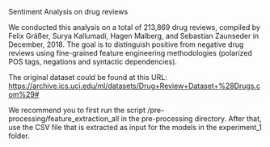 Sentiment Analysis on drug reviews

We conducted this analysis on a total of 213,869 drug reviews, compiled by Felix Gräßer, Surya Kallumadi, Hagen Malberg, and Sebastian Zaunseder in December, 2018.
The goal is to distinguish positive from negative drug reviews using fine-grained feature engineering methodologies (polarized POS tags, negations and syntactic dependencies).

The original dataset could be found at this URL:
https://archive.ics.uci.edu/ml/datasets/Drug+Review+Dataset+%28Drugs.com%29#

We recommend you to first run the script /pre-processing/feature_extraction_all in the pre-processing directory. 
After that, use the CSV file that is extracted as input for the models in the experiment_1 folder. 

